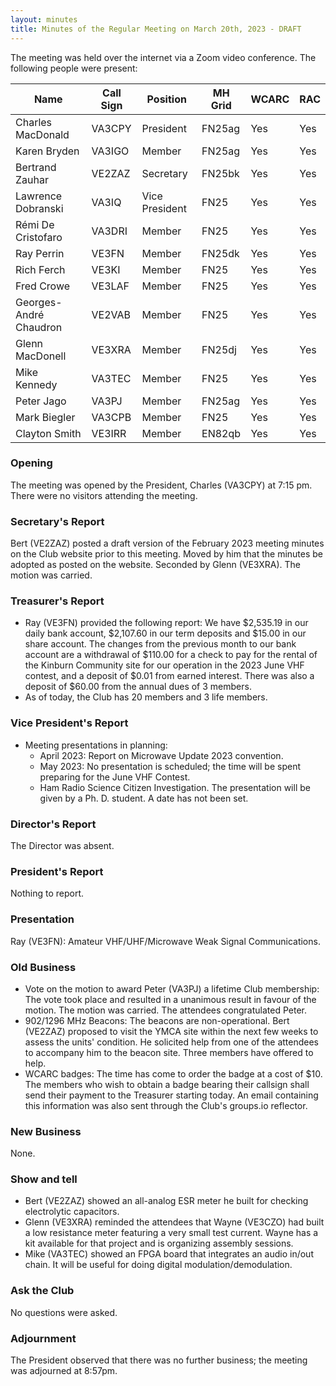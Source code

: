 ```yaml
---
layout: minutes
title: Minutes of the Regular Meeting on March 20th, 2023 - DRAFT
---
```

The meeting was held over the internet via a Zoom video conference.
The following people were present:

| Name                   | Call Sign  | Position         | MH Grid | WCARC | RAC |
|------------------------|------------|------------------|---------|-------|-----|
| Charles MacDonald      | VA3CPY     | President        | FN25ag  | Yes   | Yes |
| Karen Bryden           | VA3IGO     | Member           | FN25ag  | Yes   | Yes |
| Bertrand Zauhar        | VE2ZAZ     | Secretary        | FN25bk  | Yes   | Yes |
| Lawrence Dobranski     | VA3IQ      | Vice President   | FN25    | Yes   | Yes |
| Rémi De Cristofaro     | VA3DRI     | Member           | FN25    | Yes   | Yes |
| Ray Perrin             | VE3FN      | Member           | FN25dk  | Yes   | Yes |
| Rich Ferch             | VE3KI      | Member           | FN25    | Yes   | Yes |
| Fred Crowe             | VE3LAF     | Member           | FN25    | Yes   | Yes |
| Georges-André Chaudron | VE2VAB     | Member           | FN25    | Yes   | Yes |
| Glenn MacDonell        | VE3XRA     | Member           | FN25dj  | Yes   | Yes |
| Mike Kennedy           | VA3TEC     | Member           | FN25    | Yes   | Yes |
| Peter Jago             | VA3PJ      | Member           | FN25ag  | Yes   | Yes |
| Mark Biegler           | VA3CPB     | Member           | FN25    | Yes   | Yes |
| Clayton Smith          | VE3IRR     | Member           | EN82qb  | Yes   | Yes |

### Opening
The meeting was opened by the President, Charles (VA3CPY) at 7:15 pm.
There were no visitors attending the meeting.

### Secretary's Report
Bert (VE2ZAZ) posted a draft version of the February 2023 meeting minutes on the Club website prior to this meeting. Moved by him that the minutes be adopted as posted on the website. Seconded by Glenn (VE3XRA). The motion was carried.

### Treasurer's Report
- Ray (VE3FN) provided the following report: We have $2,535.19 in our daily bank account, $2,107.60 in our term deposits and $15.00 in our share account. The changes from the previous month to our bank account are a withdrawal of $110.00 for a check to pay for the rental of the Kinburn Community site for our operation in the 2023 June VHF contest, and a deposit of $0.01 from earned interest. There was also a deposit of $60.00 from the annual dues of 3 members.
- As of today, the Club has 20 members and 3 life members.

### Vice President's Report
- Meeting presentations in planning:
   - April 2023: Report on Microwave Update 2023 convention.
   - May 2023: No presentation is scheduled; the time will be spent preparing for the June VHF Contest.
   - Ham Radio Science Citizen Investigation. The presentation will be given by a Ph. D. student. A date has not been set.

### Director's Report
The Director was absent.

### President's Report
Nothing to report.

### Presentation
Ray (VE3FN): Amateur VHF/UHF/Microwave Weak Signal Communications.

### Old Business
- Vote on the motion to award Peter (VA3PJ) a lifetime Club membership: The vote took place and resulted in a unanimous result in favour of the motion. The motion was carried. The attendees congratulated Peter.
- 902/1296 MHz Beacons: The beacons are non-operational. Bert (VE2ZAZ) proposed to visit the YMCA site within the next few weeks to assess the units' condition. He solicited help from one of the attendees to accompany him to the beacon site. Three members have offered to help.
- WCARC badges: The time has come to order the badge at a cost of $10. The members who wish to obtain a badge bearing their callsign shall send their payment to the Treasurer starting today. An email containing this information was also sent through the Club's groups.io reflector.

### New Business
None.

### Show and tell
- Bert (VE2ZAZ) showed an all-analog ESR meter he built for checking electrolytic capacitors.
- Glenn (VE3XRA) reminded the attendees that Wayne (VE3CZO) had built a low resistance meter featuring a very small test current. Wayne has a kit available for that project and is organizing assembly sessions.
- Mike (VA3TEC) showed an FPGA board that integrates an audio in/out chain. It will be useful for doing digital modulation/demodulation.

### Ask the Club
No questions were asked.

### Adjournment
The President observed that there was no further business; the meeting was adjourned at 8:57pm.
